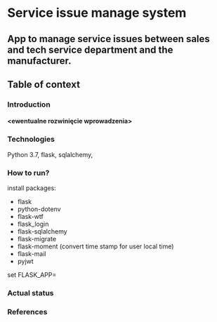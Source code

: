 ﻿# Service issue manage system
## App to manage service issues between sales and tech service department and the manufacturer. 
## Table of context
### Introduction
#### <ewentualne rozwinięcie wprowadzenia>
### Technologies
Python 3.7, flask, sqlalchemy, 
### How to run?
install packages: 
 - flask
 - python-dotenv
 - flask-wtf
 - flask_login
 - flask-sqlalchemy
 - flask-migrate
 - flask-moment (convert time stamp for user local time)
 - flask-mail
 - pyjwt
 
set FLASK_APP=
### Actual status
### References
